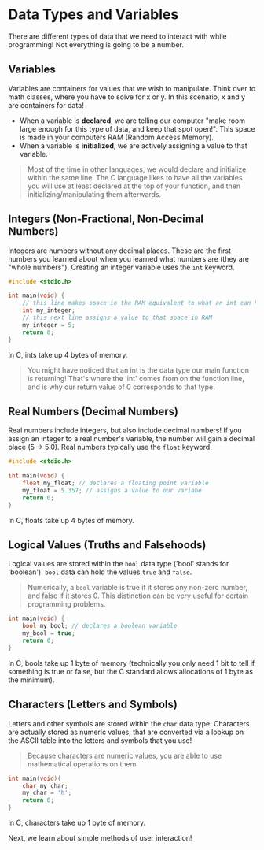 # Data Types and Variables

There are different types of data that we need to interact with while programming! Not everything is going to be a number.

## Variables

Variables are containers for values that we wish to manipulate. Think over to math classes, where you have to solve for x or y. In this scenario, x and y are containers for data! <br>
- When a variable is **declared**, we are telling our computer "make room large enough for this type of data, and keep that spot open!". This space is made in your computers RAM (Random Access Memory).
- When a variable is **initialized**, we are actively assigning a value to that variable.
> Most of the time in other languages, we would declare and initialize within the same line. The C language likes to have all the variables you will use at least declared at the top of your function, and then initializing/manipulating them afterwards.

## Integers (Non-Fractional, Non-Decimal Numbers)

Integers are numbers without any decimal places. These are the first numbers you learned about when you learned what numbers are (they are "whole numbers"). Creating an integer variable uses the `int` keyword.
```c
#include <stdio.h>

int main(void) {
    // this line makes space in the RAM equivalent to what an int can hold
    int my_integer;
    // this next line assigns a value to that space in RAM
    my_integer = 5; 
    return 0;
}
```
In C, ints take up 4 bytes of memory.
> You might have noticed that an int is the data type our main function is returning! That's where the 'int' comes from on the function line, and is why our return value of 0 corresponds to that type.

## Real Numbers (Decimal Numbers)

Real numbers include integers, but also include decimal numbers! If you assign an integer to a real number's variable, the number will gain a decimal place (5 -> 5.0). Real numbers typically use the `float` keyword.
```c
#include <stdio.h>

int main(void) {
    float my_float; // declares a floating point variable
    my_float = 5.357; // assigns a value to our variabe
    return 0;
}
```
In C, floats take up 4 bytes of memory.

## Logical Values (Truths and Falsehoods)

Logical values are stored within the `bool` data type ('bool' stands for 'boolean'). `bool` data can hold the values `true` and `false`. 
> Numerically, a `bool` variable is true if it stores any non-zero number, and false if it stores 0. This distinction can be very useful for certain programming problems.
```c
int main(void) {
    bool my_bool; // declares a boolean variable
    my_bool = true;
    return 0;
}
```
In C, bools take up 1 byte of memory (technically you only need 1 bit to tell if something is true or false, but the C standard allows allocations of 1 byte as the minimum).

## Characters (Letters and Symbols)

Letters and other symbols are stored within the `char` data type. Characters are actually stored as numeric values, that are converted via a lookup on the ASCII table into the letters and symbols that you use!
> Because characters are numeric values, you are able to use mathematical operations on them.
```c
int main(void){
    char my_char;
    my_char = 'h';
    return 0;
}
```
In C, characters take up 1 byte of memory.

Next, we learn about simple methods of user interaction!